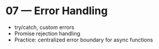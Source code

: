 # 07 — Error Handling

- try/catch, custom errors
- Promise rejection handling
- Practice: centralized error boundary for async functions
